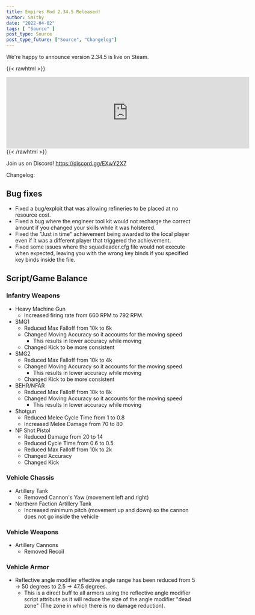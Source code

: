```yaml
---
title: Empires Mod 2.34.5 Released!
author: Smithy
date: "2022-04-02"
tags: [ "Source" ]
post_type: Source
post_type_future: ["Source", "Changelog"]
---
```



We're happy to announce version 2.34.5 is live on Steam.

{{< rawhtml >}}
<iframe src="https://store.steampowered.com/widget/17740/" frameborder="0" width="646" height="190"></iframe>
{{< /rawhtml >}}

Join us on Discord! https://discord.gg/EXwY2X7

Changelog:

## Bug fixes
- Fixed a bug/exploit that was allowing refineries to be placed at no resource cost.
- Fixed a bug where the engineer tool kit would not recharge the correct amount if you changed your skills while it was holstered.
- Fixed the "Just in time" achievement being awarded to the local player even if it was a different player that triggered the achievement.
- Fixed some issues where the squadleader.cfg file would not execute when expected, leaving you with the wrong key binds if you specified key binds inside the file.


## Script/Game Balance

### Infantry Weapons
- Heavy Machine Gun
	- Increased firing rate from 660 RPM to 792 RPM.
- SMG1
	- Reduced Max Falloff from 10k to 6k
	- Changed Moving Accuracy so it accounts for the moving speed
		- This results in lower accuracy while moving
	- Changed Kick to be more consistent
- SMG2
	- Reduced Max Falloff from 10k to 4k
	- Changed Moving Accuracy so it accounts for the moving speed
		- This results in lower accuracy while moving
	- Changed Kick to be more consistent
- BEHR/NFAR
	- Reduced Max Falloff from 10k to 8k
	- Changed Moving Accuracy so it accounts for the moving speed
		- This results in lower accuracy while moving
- Shotgun
	- Reduced Melee Cycle Time from 1 to 0.8
	- Increased Melee Damage from 70 to 80
- NF Shot Pistol
	- Reduced Damage from 20 to 14
	- Reduced Cycle Time from 0.6 to 0.5
	- Reduced Max Falloff from 10k to 2k
	- Changed Accuracy
	- Changed Kick

### Vehicle Chassis
- Artillery Tank
	- Removed Cannon's Yaw (movement left and right)
- Northern Faction Artillery Tank
	- Increased minimum pitch (movement up and down) so the cannon does not go inside the vehicle

### Vehicle Weapons
- Artillery Cannons
	- Removed Recoil

### Vehicle Armor
- Reflective angle modifier effective angle range has been reduced from 5 -> 50 degrees to 2.5 -> 47.5 degrees.
	- This is a direct buff to all armors using the reflective angle modifier script attribute as it will reduce the size of the angle modifier "dead zone" (The zone in which there is no damage reduction).


